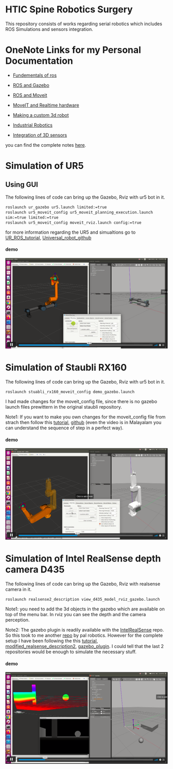 # HTIC Spine Robotics Surgery

This repository consists of works regarding serial robotics which includes ROS Simulations and sensors integration.

# OneNote Links for my Personal Documentation
* [Fundementals of ros](https://1drv.ms/u/s!AsUceu602PstgjxjVIJSvhT7ExGn?wd=target%28complete%20work.one%7C59597DC3-98B0-4407-BB7D-2B3E11A300DE%2FFundementals%20of%20ROS%7CAFF9DDEA-4606-44F8-A711-B633C9F60F8E%2F%29onenote:https://d.docs.live.net/2dfbd8b4ee7a1cc5/Documents/Robotics/ros/complete%20work.one#Fundementals%20of%20ROS&section-id={59597DC3-98B0-4407-BB7D-2B3E11A300DE}&page-id={AFF9DDEA-4606-44F8-A711-B633C9F60F8E}&end)

* [ROS and Gazebo](https://onedrive.live.com/view.aspx?resid=2DFBD8B4EE7A1CC5%21316&id=documents&wd=target%28complete%20work.one%7C59597DC3-98B0-4407-BB7D-2B3E11A300DE%2FROS%20and%20Gazebo%7C62D8A1B6-A633-4B13-82A4-4C1D5DD598F6%2F%29onenote:https://d.docs.live.net/2dfbd8b4ee7a1cc5/Documents/Robotics/ros/complete%20work.one#ROS%20and%20Gazebo&section-id={59597DC3-98B0-4407-BB7D-2B3E11A300DE}&page-id={62D8A1B6-A633-4B13-82A4-4C1D5DD598F6}&end)

* [ROS and Moveit](https://onedrive.live.com/view.aspx?resid=2DFBD8B4EE7A1CC5%21316&id=documents&wd=target%28complete%20work.one%7C59597DC3-98B0-4407-BB7D-2B3E11A300DE%2FROS%20and%20MoveIT%7C8DC7C664-3A28-4F9D-90F8-C8FECBF05927%2F%29onenote:https://d.docs.live.net/2dfbd8b4ee7a1cc5/Documents/Robotics/ros/complete%20work.one#ROS%20and%20MoveIT&section-id={59597DC3-98B0-4407-BB7D-2B3E11A300DE}&page-id={8DC7C664-3A28-4F9D-90F8-C8FECBF05927}&end)

* [MoveIT and Realtime hardware](https://onedrive.live.com/view.aspx?resid=2DFBD8B4EE7A1CC5%21316&id=documents&wd=target%28complete%20work.one%7C59597DC3-98B0-4407-BB7D-2B3E11A300DE%2FMove-IT%20and%20real%20time%20hardware%7CA49547BE-EA92-47E5-9119-CBB48C590C89%2F%29onenote:https://d.docs.live.net/2dfbd8b4ee7a1cc5/Documents/Robotics/ros/complete%20work.one#Move-IT%20and%20real%20time%20hardware&section-id={59597DC3-98B0-4407-BB7D-2B3E11A300DE}&page-id={A49547BE-EA92-47E5-9119-CBB48C590C89}&end)

* [Making a custom 3d robot](https://onedrive.live.com/view.aspx?resid=2DFBD8B4EE7A1CC5%21316&id=documents&wd=target%28complete%20work.one%7C59597DC3-98B0-4407-BB7D-2B3E11A300DE%2FMaking%20a%203d%20robot%7CB55E3C99-EC55-49D4-BE90-78C6E75D7BBB%2F%29onenote:https://d.docs.live.net/2dfbd8b4ee7a1cc5/Documents/Robotics/ros/complete%20work.one#Making%20a%203d%20robot&section-id={59597DC3-98B0-4407-BB7D-2B3E11A300DE}&page-id={B55E3C99-EC55-49D4-BE90-78C6E75D7BBB}&end)

* [Industrial Robotics](https://onedrive.live.com/view.aspx?resid=2DFBD8B4EE7A1CC5%21316&id=documents&wd=target%28complete%20work.one%7C59597DC3-98B0-4407-BB7D-2B3E11A300DE%2FIndustrial%20Robotics%7C6DB47C2A-7C9A-4C2D-A889-D6B6A2C50982%2F%29onenote:https://d.docs.live.net/2dfbd8b4ee7a1cc5/Documents/Robotics/ros/complete%20work.one#Industrial%20Robotics&section-id={59597DC3-98B0-4407-BB7D-2B3E11A300DE}&page-id={6DB47C2A-7C9A-4C2D-A889-D6B6A2C50982}&end)

* [Integration of 3D sensors](https://onedrive.live.com/view.aspx?resid=2DFBD8B4EE7A1CC5%21316&id=documents&wd=target%28complete%20work.one%7C59597DC3-98B0-4407-BB7D-2B3E11A300DE%2F3D%20sensors%7C067EBAEF-0471-42F4-B655-009E2941512E%2F%29onenote:https://d.docs.live.net/2dfbd8b4ee7a1cc5/Documents/Robotics/ros/complete%20work.one#3D%20sensors&section-id={59597DC3-98B0-4407-BB7D-2B3E11A300DE}&page-id={067EBAEF-0471-42F4-B655-009E2941512E}&end)

you can find the complete notes [here](https://1drv.ms/u/s!AsUceu602PstgjxjVIJSvhT7ExGn).

# Simulation of UR5

## Using GUI 
The following lines of code can bring up the Gazebo, Rviz with ur5 bot in it.

```
roslaunch ur_gazebo ur5.launch limited:=true
roslaunch ur5_moveit_config ur5_moveit_planning_execution.launch sim:=true limited:=true
roslaunch ur5_moveit_config moveit_rviz.launch config:=true
```

for more information regarding the UR5 and simualtions go to [UR_ROS_tutorial](http://wiki.ros.org/universal_robot/Tutorials/Getting%20Started%20with%20a%20Universal%20Robot%20and%20ROS-Industrial), [Universal_robot_github](https://github.com/ros-industrial/universal_robot) 


#### demo

[![UR5 using GUI](images/ur5_rviz_gazebo.png)](https://vimeo.com/512432352 "UR5 using GUI - Click to Watch!")



# Simulation of Staubli RX160
The following lines of code can bring up the Gazebo, Rviz with ur5 bot in it.

```
roslaunch stuabli_rx160_moveit_config demo_gazebo.launch
```

I had made changes for the moveit_config file, since there is no gazebo launch files prewittern in the original staubli repository.

Note1: If you want to make you own changes for the moveit_config file from strach then follow this [tutorial](https://www.youtube.com/watch?v=O7nBa7mnfW4), [github](https://github.com/lFatality/ros_moveit_gazebo_ws) (even the video is in Malayalam you can understand the sequence of step in a perfect way).


#### demo

[![Staubli using GUI](images/staubli_rviz_gazebo.png)](https://vimeo.com/512432400 "staubli using GUI - Click to Watch!")


# Simulation of Intel RealSense depth camera D435
The following lines of code can bring up the Gazebo, Rviz with realsense camera in it. 

```
roslaunch realsense2_description view_d435_model_rviz_gazebo.launch
```


Note1: you need to add the 3d objects in the gazebo which are available on top of the menu bar. In rviz you can see the depth and the camera perception.

Note2:  The gazebo plugin is readily available with the [IntelRealSense](https://github.com/IntelRealSense/realsense-ros) repo. So this took to me another [repo](https://github.com/pal-robotics/realsense_gazebo_plugin) by pal robotics. However for the complete setup I have been following the this [tutorial](https://www.youtube.com/watch?v=hpUCG6K5muI), [modified_realsense_description2](https://github.com/issaiass/realsense2_description), [gazebo_plugin](https://github.com/issaiass/realsense_gazebo_plugin). I could tell that the last 2 repositories would be enough to simulate the necessary stuff.


#### demo

[![Intel RealSense](images/realsense_rviz_gazebo.png)](https://vimeo.com/512432308 "Intel RealSense D435 - Click to Watch!")











